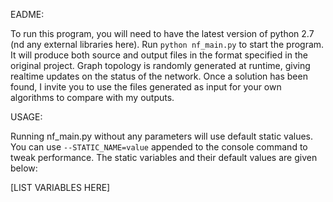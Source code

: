 EADME:

To run this program, you will need to have the latest version of python 2.7 (nd any external libraries here).  Run `python nf_main.py` to start the program.  It will produce both source and output files in the format specified in the original project.  Graph topology is randomly generated at runtime, giving realtime updates on the status of the network.  Once a solution has been found, I invite you to use the files generated as input for your own algorithms to compare with my outputs.

USAGE:

Running nf_main.py without any parameters will use default static values.  You can use `--STATIC_NAME=value` appended to the console command to tweak performance.  The static variables and their default values are given below:

[LIST VARIABLES HERE]
